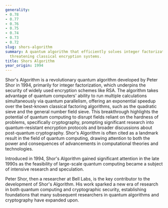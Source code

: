 ```yaml
---
generality:
- 0.78
- 0.77
- 0.76
- 0.75
- 0.74
- 0.73
- 0.72
slug: shors-algorithm
summary: A quantum algorithm that efficiently solves integer factorization, potentially
  threatening classical encryption systems.
title: Shors Algorithm
year_origin: 1994
---
```


Shor's Algorithm is a revolutionary quantum algorithm developed by Peter Shor in 1994, primarily for integer factorization, which underpins the security of widely used encryption schemes like RSA. The algorithm takes advantage of quantum computers' ability to run multiple calculations simultaneously via quantum parallelism, offering an exponential speedup over the best-known classical factoring algorithms, such as the quadratic sieve and the general number field sieve. This breakthrough highlights the potential of quantum computing to disrupt fields reliant on the hardness of problems, specifically cryptography, prompting significant research into quantum-resistant encryption protocols and broader discussions about post-quantum cryptography. Shor's Algorithm is often cited as a landmark result in the field of quantum computing, drawing attention to both the power and consequences of advancements in computational theories and technologies.

Introduced in 1994, Shor's Algorithm gained significant attention in the late 1990s as the feasibility of large-scale quantum computing became a subject of intensive research and speculation.

Peter Shor, then a researcher at Bell Labs, is the key contributor to the development of Shor's Algorithm. His work sparked a new era of research in both quantum computing and cryptographic security, establishing foundations that many subsequent researchers in quantum algorithms and cryptography have expanded upon.